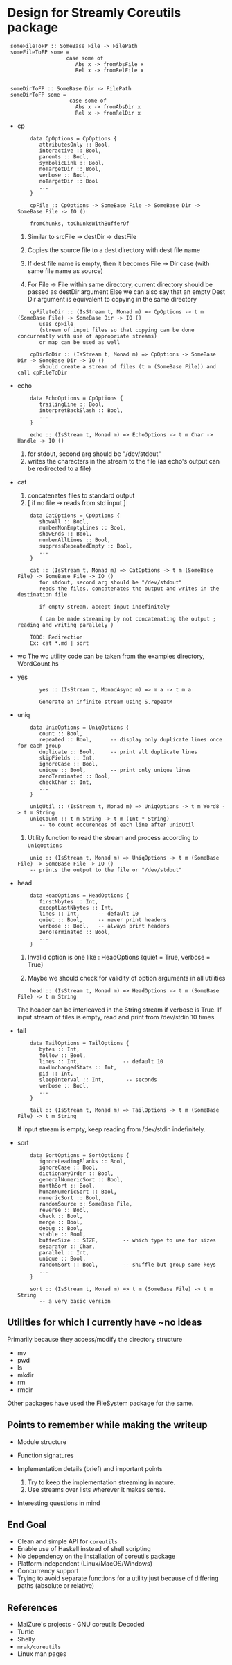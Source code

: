 # Design for Streamly Coreutils package

   ```
    someFileToFP :: SomeBase File -> FilePath
    someFileToFP some =
                      case some of
                         Abs x -> fromAbsFile x
                         Rel x -> fromRelFile x


    someDirToFP :: SomeBase Dir -> FilePath
    someDirToFP some =
                       case some of
                         Abs x -> fromAbsDir x
                         Rel x -> fromRelDir x
   ```

* cp

  ```
      data CpOptions = CpOptions {
         attributesOnly :: Bool,
         interactive :: Bool,
         parents :: Bool,
         symbolicLink :: Bool,
         noTargetDir :: Bool,
         verbose :: Bool,
         noTargetDir :: Bool
         ...
      }

      cpFile :: CpOptions -> SomeBase File -> SomeBase Dir -> SomeBase File -> IO ()

      fromChunks, toChunksWithBufferOf

  ```

  1. Similar to srcFile -> destDir -> destFile
  2. Copies the source file to a dest directory with dest file name
  3. If dest file name is empty, then it becomes File -> Dir case (with same file name as source)

  4. For File -> File within same directory, current directory should be passed as destDir argument
   Else we can also say that an empty Dest Dir argument is equivalent to copying in the same directory

  ```
      cpFiletoDir :: (IsStream t, Monad m) => CpOptions -> t m (SomeBase File) -> SomeBase Dir -> IO ()
         uses cpFile
         (stream of input files so that copying can be done concurrently with use of appropriate streams)
         or map can be used as well

      cpDirToDir :: (IsStream t, Monad m) => CpOptions -> SomeBase Dir -> SomeBase Dir -> IO ()
         should create a stream of files (t m (SomeBase File)) and call cpFileToDir

  ```
* echo

  ```
      data EchoOptions = CpOptions {
         trailingLine :: Bool,
         interpretBackSlash :: Bool,
         ...
      }

      echo :: (IsStream t, Monad m) => EchoOptions -> t m Char -> Handle -> IO ()

  ```

   1. for stdout, second arg should be "/dev/stdout"
   2. writes the characters in the stream to the file
   (as echo's output can be redirected to a file)

* cat
   1. concatenates files to standard output
   2. [ if no file -> reads from std input ]

  ```
      data CatOptions = CpOptions {
         showAll :: Bool,
         numberNonEmptyLines :: Bool,
         showEnds :: Bool,
         numberAllLines :: Bool,
         suppressRepeatedEmpty :: Bool,
         ...
      }

      cat :: (IsStream t, Monad m) => CatOptions -> t m (SomeBase File) -> SomeBase File -> IO ()
         for stdout, second arg should be "/dev/stdout"
         reads the files, concatenates the output and writes in the destination file

         if empty stream, accept input indefinitely

         ( can be made streaming by not concatenating the output ; reading and writing parallely )

      TODO: Redirection
      Ex: cat *.md | sort

  ```

* wc
      The wc utility code can be taken from the examples directory, WordCount.hs

* yes

  ```
         yes :: (IsStream t, MonadAsync m) => m a -> t m a

         Generate an infinite stream using S.repeatM

  ```

* uniq

  ```
      data UniqOptions = UniqOptions {
         count :: Bool,
         repeated :: Bool,      -- display only duplicate lines once for each group
         duplicate :: Bool,     -- print all duplicate lines
         skipFields :: Int,
         ignoreCase :: Bool,
         unique :: Bool,        -- print only unique lines
         zeroTerminated :: Bool,
         checkChar :: Int,
         ...
      }

      uniqUtil :: (IsStream t, Monad m) => UniqOptions -> t m Word8 -> t m String
      uniqCount :: t m String -> t m (Int * String)
         -- to count occurences of each line after uniqUtil

  ```
   1. Utility function to read the stream and process according to `UniqOptions`

  ```
      uniq :: (IsStream t, Monad m) => UniqOptions -> t m (SomeBase File) -> SomeBase File -> IO ()
      -- prints the output to the file or "/dev/stdout"

  ```
* head
  ```
      data HeadOptions = HeadOptions {
         firstNbytes :: Int,
         exceptLastNbytes :: Int,
         lines :: Int,      -- default 10
         quiet :: Bool,     -- never print headers
         verbose :: Bool,   -- always print headers
         zeroTerminated :: Bool,
         ...
      }

  ```

   1. Invalid option is one like :
   HeadOptions {quiet = True, verbose = True}

   2. Maybe we should check for validity of option arguments in
   all utilities

  ```
      head :: (IsStream t, Monad m) => HeadOptions -> t m (SomeBase File) -> t m String

  ```
   The header can be interleaved in the String stream if verbose is True.
   If input stream of files is empty, read and print from /dev/stdin 10 times

* tail
  ```
      data TailOptions = TailOptions {
         bytes :: Int,
         follow :: Bool,
         lines :: Int,              -- default 10
         maxUnchangedStats :: Int,
         pid :: Int,
         sleepInterval :: Int,       -- seconds
         verbose :: Bool,
         ...
      }

      tail :: (IsStream t, Monad m) => TailOptions -> t m (SomeBase File) -> t m String
  ```
   If input stream is empty, keep reading from /dev/stdin indefinitely.

* sort

  ```
      data SortOptions = SortOptions {
         ignoreLeadingBlanks :: Bool,
         ignoreCase :: Bool,
         dictionaryOrder :: Bool,
         generalNumericSort :: Bool,
         monthSort :: Bool,
         humanNumericSort :: Bool,
         numericSort :: Bool,
         randomSource :: SomeBase File,
         reverse :: Bool,
         check :: Bool,
         merge :: Bool,
         debug :: Bool,
         stable :: Bool,
         bufferSize :: SIZE,        -- which type to use for sizes
         separator :: Char,
         parallel :: Int,
         unique :: Bool,
         randomSort :: Bool,        -- shuffle but group same keys
         ...
      }

      sort :: (IsStream t, Monad m) => t m (SomeBase File) -> t m String
         -- a very basic version

  ```

## Utilities for which I currently have ~no ideas
Primarily because they access/modify the directory structure

* mv
* pwd
* ls
* mkdir
* rm
* rmdir

Other packages have used the FileSystem package for the same.


## Points to remember while making the writeup

* Module structure
* Function signatures
* Implementation details (brief) and important points
  1. Try to keep the implementation streaming in nature.
  2. Use streams over lists wherever it makes sense.

* Interesting questions in mind


## End Goal

* Clean and simple API for `coreutils`
* Enable use of Haskell instead of shell scripting
* No dependency on the installation of coreutils package
* Platform independent (Linux/MacOS/Windows)
* Concurrency support
* Trying to avoid separate functions for a utility just because
  of differing paths (absolute or relative)

## References

* MaiZure's projects - GNU coreutils Decoded
* Turtle
* Shelly
* `mrak/coreutils`
* Linux man pages

